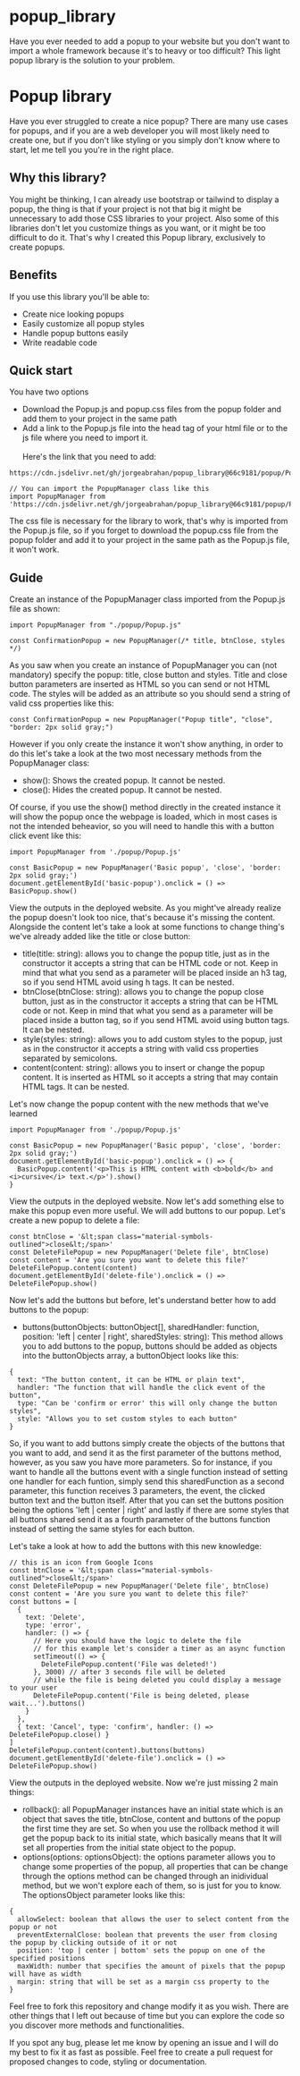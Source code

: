 # popup_library

Have you ever needed to add a popup to your website but you don't want to import a whole framework because it's to heavy or too difficult? This light popup library is the solution to your problem.

<h1>Popup library</h1>
<p>
  Have you ever struggled to create a nice popup? There are many use cases for popups, and if
  you are a web developer you will most likely need to create one, but if you don't like styling
  or you simply don't know where to start, let me tell you you're in the right place.
</p>
<h2>Why this library?</h2>
<p>
  You might be thinking, I can already use bootstrap or tailwind to display a popup, the thing
  is that if your project is not that big it might be unnecessary to add those CSS libraries to
  your project. Also some of this libraries don't let you customize things as you want, or it
  might be too difficult to do it. That's why I created this Popup library, exclusively to
  create popups.
</p>
<h2>Benefits</h2>
<p>If you use this library you'll be able to:</p>
<ul>
  <li>Create nice looking popups</li>
  <li>Easily customize all popup styles</li>
  <li>Handle popup buttons easily</li>
  <li>Write readable code</li>
</ul>
<h2>Quick start</h2>
<p>You have two options</p>
<ul>
  <li>
    Download the Popup.js and popup.css files from the popup folder and add them to your project
    in the same path
  </li>
  <li>
    Add a link to the Popup.js file into the head tag of your html file or to the js file where
    you need to import it.
    <br /><br />
    Here's the link that you need to add:
  </li>
</ul>

```
https://cdn.jsdelivr.net/gh/jorgeabrahan/popup_library@66c9181/popup/Popup.js

// You can import the PopupManager class like this
import PopupManager from 'https://cdn.jsdelivr.net/gh/jorgeabrahan/popup_library@66c9181/popup/Popup.js'
```

<p>
  The css file is necessary for the library to work, that's why is imported from the Popup.js
  file, so if you forget to download the popup.css file from the popup folder and add it to your
  project in the same path as the Popup.js file, it won't work.
</p>
<h2>Guide</h2>
<p>Create an instance of the PopupManager class imported from the Popup.js file as shown:</p>

```
import PopupManager from "./popup/Popup.js"

const ConfirmationPopup = new PopupManager(/* title, btnClose, styles */)
```

<p>
  As you saw when you create an instance of PopupManager you can (not mandatory) specify the
  popup: title, close button and styles. Title and close button parameters are inserted as HTML
  so you can send or not HTML code. The styles will be added as an attribute so you should send
  a string of valid css properties like this:
</p>

```
const ConfirmationPopup = new PopupManager("Popup title", "close", "border: 2px solid gray;")
```

<p>
  However if you only create the instance it won't show anything, in order to do this let's take
  a look at the two most necessary methods from the PopupManager class:
</p>
<ul>
  <li>show(): Shows the created popup. It cannot be nested.</li>
  <li>close(): Hides the created popup. It cannot be nested.</li>
</ul>
<p>
  Of course, if you use the show() method directly in the created instance it will show the
  popup once the webpage is loaded, which in most cases is not the intended beheavior, so you
  will need to handle this with a button click event like this:
</p>

```
import PopupManager from './popup/Popup.js'

const BasicPopup = new PopupManager('Basic popup', 'close', 'border: 2px solid gray;')
document.getElementById('basic-popup').onclick = () => BasicPopup.show()
```

<p>
  View the outputs in the deployed website. As you might've already realize the popup doesn't look too nice, that's because it's missing the content. Alongside the content let's take a look at some functions to change thing's we've already added like the title or close button:
</p>
<ul>
  <li>
    title(title: string): allows you to change the popup title, just as in the constructor it
    accepts a string that can be HTML code or not. Keep in mind that what you send as a
    parameter will be placed inside an h3 tag, so if you send HTML avoid using h tags. It can be
    nested.
  </li>
  <li>
    btnClose(btnClose: string): allows you to change the popup close button, just as in the
    constructor it accepts a string that can be HTML code or not. Keep in mind that what you
    send as a parameter will be placed inside a button tag, so if you send HTML avoid using
    button tags. It can be nested.
  </li>
  <li>
    style(styles: string): allows you to add custom styles to the popup, just as in the
    constructor it accepts a string with valid css properties separated by semicolons.
  </li>
  <li>
    content(content: string): allows you to insert or change the popup content. It is inserted
    as HTML so it accepts a string that may contain HTML tags. It can be nested.
  </li>
</ul>
<p>Let's now change the popup content with the new methods that we've learned</p>

```
import PopupManager from './popup/Popup.js'

const BasicPopup = new PopupManager('Basic popup', 'close', 'border: 2px solid gray;')
document.getElementById('basic-popup').onclick = () => {
  BasicPopup.content('<p>This is HTML content with <b>bold</b> and <i>cursive</i> text.</p>').show()
}
```

<p>
  View the outputs in the deployed website. Now let's add something else to make this popup even more useful. We will add buttons to our popup. Let's create a new popup to delete a file:
</p>

```
const btnClose = '&lt;span class="material-symbols-outlined">close&lt;/span>'
const DeleteFilePopup = new PopupManager('Delete file', btnClose)
const content = 'Are you sure you want to delete this file?'
DeleteFilePopup.content(content)
document.getElementById('delete-file').onclick = () => DeleteFilePopup.show()
```

<p>
  Now let's add the buttons but before, let's understand better how to add buttons to the popup:
</p>
<ul>
  <li>
    buttons(buttonObjects: buttonObject[], sharedHandler: function, position: 'left | center |
    right', sharedStyles: string): This method allows you to add buttons to the popup, buttons
    should be added as objects into the buttonObjects array, a buttonObject looks like this:
  </li>
</ul>

```
{
  text: "The button content, it can be HTML or plain text",
  handler: "The function that will handle the click event of the button",
  type: "Can be 'confirm or error' this will only change the button styles",
  style: "Allows you to set custom styles to each button"
}
```

So, if you want to add buttons simply create the objects of the buttons that you want to
add, and send it as the first parameter of the buttons method, however, as you saw you have
more parameters. So for instance, if you want to handle all the buttons event with a single
function instead of setting one handler for each funtion, simply send this sharedFunction as
a second parameter, this function receives 3 parameters, the event, the clicked button text
and the button itself. After that you can set the buttons position being the options 'left |
center | right' and lastly if there are some styles that all buttons shared send it as a
fourth parameter of the buttons function instead of setting the same styles for each button.

Let's take a look at how to add the buttons with this new knowledge:

```
// this is an icon from Google Icons
const btnClose = '&lt;span class="material-symbols-outlined">close&lt;/span>'
const DeleteFilePopup = new PopupManager('Delete file', btnClose)
const content = 'Are you sure you want to delete this file?'
const buttons = [
  {
    text: 'Delete',
    type: 'error',
    handler: () => {
      // Here you should have the logic to delete the file
      // for this example let's consider a timer as an async function
      setTimeout(() => {
        DeleteFilePopup.content('File was deleted!')
      }, 3000) // after 3 seconds file will be deleted
      // while the file is being deleted you could display a message to your user
      DeleteFilePopup.content('File is being deleted, please wait...').buttons()
    }
  },
  { text: 'Cancel', type: 'confirm', handler: () => DeleteFilePopup.close() }
]
DeleteFilePopup.content(content).buttons(buttons)
document.getElementById('delete-file').onclick = () => DeleteFilePopup.show()
```

<p>View the outputs in the deployed website. Now we're just missing 2 main things:</p>
<ul>
  <li>
    rollback(): all PopupManager instances have an initial state which is an object that saves
    the title, btnClose, content and buttons of the popup the first time they are set. So when
    you use the rollback method it will get the popup back to its initial state, which basically
    means that It will set all properties from the initial state object to the popup.
  </li>
  <li>
    options(options: optionsObject): the options parameter allows you to change some properties
    of the popup, all properties that can be change through the options method can be changed
    through an inidividual method, but we won't explore each of them, so is just for you to
    know. The optionsObject parameter looks like this:
  </li>
</ul>

```
{
  allowSelect: boolean that allows the user to select content from the popup or not
  preventExternalClose: boolean that prevents the user from closing the popup by clicking outside of it or not
  position: 'top | center | bottom' sets the popup on one of the specified positions
  maxWidth: number that specifies the amount of pixels that the popup will have as width
  margin: string that will be set as a margin css property to the
}
```

<p>
  Feel free to fork this repository and change modify it as you wish. There are other things
  that I left out because of time but you can explore the code so you discover more methods and
  functionalities.
</p>
<p>
  If you spot any bug, please let me know by opening an issue and I will do my best to fix it as
  fast as possible. Feel free to create a pull request for proposed changes to code, styling or
  documentation.
</p>

